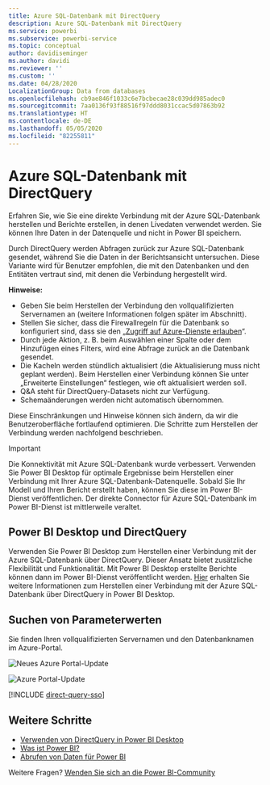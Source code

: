 ```yaml
---
title: Azure SQL-Datenbank mit DirectQuery
description: Azure SQL-Datenbank mit DirectQuery
ms.service: powerbi
ms.subservice: powerbi-service
ms.topic: conceptual
author: davidiseminger
ms.author: davidi
ms.reviewer: ''
ms.custom: ''
ms.date: 04/28/2020
LocalizationGroup: Data from databases
ms.openlocfilehash: cb9ae846f1033c6e7bcbecae28c039dd985adec0
ms.sourcegitcommit: 7aa0136f93f88516f97ddd8031ccac5d07863b92
ms.translationtype: HT
ms.contentlocale: de-DE
ms.lasthandoff: 05/05/2020
ms.locfileid: "82255811"
---
```

# <a name="azure-sql-database-with-directquery"></a>Azure SQL-Datenbank mit DirectQuery

Erfahren Sie, wie Sie eine direkte Verbindung mit der Azure SQL-Datenbank herstellen und Berichte erstellen, in denen Livedaten verwendet werden. Sie können Ihre Daten in der Datenquelle und nicht in Power BI speichern.

Durch DirectQuery werden Abfragen zurück zur Azure SQL-Datenbank gesendet, während Sie die Daten in der Berichtsansicht untersuchen. Diese Variante wird für Benutzer empfohlen, die mit den Datenbanken und den Entitäten vertraut sind, mit denen die Verbindung hergestellt wird.

**Hinweise:**

* Geben Sie beim Herstellen der Verbindung den vollqualifizierten Servernamen an (weitere Informationen folgen später im Abschnitt).
* Stellen Sie sicher, dass die Firewallregeln für die Datenbank so konfiguriert sind, dass sie den „[Zugriff auf Azure-Dienste erlauben](https://docs.microsoft.com/azure/sql-database/sql-database-networkaccess-overview#allow-azure-services)“.
* Durch jede Aktion, z. B. beim Auswählen einer Spalte oder dem Hinzufügen eines Filters, wird eine Abfrage zurück an die Datenbank gesendet.
* Die Kacheln werden stündlich aktualisiert (die Aktualisierung muss nicht geplant werden). Beim Herstellen einer Verbindung können Sie unter „Erweiterte Einstellungen“ festlegen, wie oft aktualisiert werden soll.
* Q&A steht für DirectQuery-Datasets nicht zur Verfügung.
* Schemaänderungen werden nicht automatisch übernommen.

Diese Einschränkungen und Hinweise können sich ändern, da wir die Benutzeroberfläche fortlaufend optimieren. Die Schritte zum Herstellen der Verbindung werden nachfolgend beschrieben.

> [!Important]
> Die Konnektivität mit Azure SQL-Datenbank wurde verbessert.  Verwenden Sie Power BI Desktop für optimale Ergebnisse beim Herstellen einer Verbindung mit Ihrer Azure SQL-Datenbank-Datenquelle.  Sobald Sie Ihr Modell und Ihren Bericht erstellt haben, können Sie diese im Power BI-Dienst veröffentlichen.  Der direkte Connector für Azure SQL-Datenbank im Power BI-Dienst ist mittlerweile veraltet.

## <a name="power-bi-desktop-and-directquery"></a>Power BI Desktop und DirectQuery

Verwenden Sie Power BI Desktop zum Herstellen einer Verbindung mit der Azure SQL-Datenbank über DirectQuery. Dieser Ansatz bietet zusätzliche Flexibilität und Funktionalität. Mit Power BI Desktop erstellte Berichte können dann im Power BI-Dienst veröffentlicht werden. [Hier](desktop-use-directquery.md) erhalten Sie weitere Informationen zum Herstellen einer Verbindung mit der Azure SQL-Datenbank über DirectQuery in Power BI Desktop.

## <a name="find-parameter-values"></a>Suchen von Parameterwerten

Sie finden Ihren vollqualifizierten Servernamen und den Datenbanknamen im Azure-Portal.

![Neues Azure Portal-Update](media/service-azure-sql-database-with-direct-connect/azureportnew_update.png)

![Azure Portal-Update](media/service-azure-sql-database-with-direct-connect/azureportal_update.png)

[!INCLUDE [direct-query-sso](includes/direct-query-sso.md)]

## <a name="next-steps"></a>Weitere Schritte

* [Verwenden von DirectQuery in Power BI Desktop](desktop-use-directquery.md)  
* [Was ist Power BI?](fundamentals/power-bi-overview.md)  
* [Abrufen von Daten für Power BI](service-get-data.md)  

Weitere Fragen? [Wenden Sie sich an die Power BI-Community](https://community.powerbi.com/)
